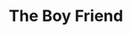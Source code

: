 ---
title: The Boy Friend
year: 1959
opening_date: 1959-11-20
closing_date: 1959-11-28
layout: productions
featured_image: 
image_caption:
image_credit:
playbill:
category:
Theatre: Theatre Jacksonville
Venue: Little Theatre
cast:
  Hortense: Judy Bischoff
  Dulcie: Woollie Grimes
  Fay: Margie Pearce
  Maisie: Frances Andrews
  Nancy: Valerie Rye
  Polly Browne: Jacquelyn Smiley
  Madame Dubonnet: Gertrude Moller
  Bobby Van Husen: Dick Wright
  Percival Browne: Harry Richard
  Tony: William O. Milton
  Alphonse: Joe Stauffer
  Lord Brockhurst: Archie Eason
  Lady Brockhurst: Helen Woodland
  Marcel: Luckey Heath
  Pierre: William A. Alexander
  Gendarme: Art Logan
  Garcon: Joe Sloan
  Pepe: Sand Gordon
  Lolita:
    - Margie Pearce
  The Girls:
    - Gayle Swymer
    - Betti Chapman
    - Melva Williams
    - Laurene Prescott
  The Boys:
    - George McManus
    - Willie Moore
  The Mannequins:
    - Laverna Moore
    - Wilma Bertrand
    - Virginia Roumillat
    - Iris Carter
crew:
  Staging: Maurice Geoffrey
  Choreography: Art Powell
  Musical Direction: Eddie Reynolds
  Stage Manager: Art Logan
  Assistant Stage Manager: Joe Sloan
  Voice and Diction Coach: Florence Soldinger
  Crew:
    - Ernie Evans
    - Frank Ridge
    - Robert Ovenpharo
    - Marshall Graver
    - Dixie Cohen
  Lighting:
    - Norman Howard
    - Warren Zundell
    - Debby Dunn
    - Al Gross
  Costumes:
    - Ellen Black
    - Virginia Black
    - Brandy Kraft
    - Wilma Bertrand
    - Marie Logan
    - Doris Edwards
    - Bob Meadows
    - Archie Eason
  Properties:
    - Artie Ramaker
    - Florence Seymour
    - Laverna Moore
    - Sabina Meyer
    - Debby Dunn
    - Ernie Evans
  Make-Up:
    - Dorothy Portnoy
    - Lacy Wilson
    - Polly Clendening
    - Elmo Lehman
    - Bill Gibbs
  Typing: Beatrice K. Weisberg
  Scenery:
    - Frank Ridge
    - Dixie Cohen
    - Mark Harris
    - Art Logan
    - Joe Sloan
    - Norman Howard
    - Mary Kilpatrick
    - Laverna Moore
    - Bunni Thornhill
    - Wilma Bertrand
    - Dick Taylor
    - Joe Ferri
    - Thelma Mayeron
    - Ellen Black
    - Gayle Swymer
    - Martha Maguire
    - Lacy Wilson
    - Evan Wright
    - Ernie Evans
    - Jack Broughton
    - Brandy Kraft
    - Emily McGiffin
    - Joyce Tinkham
    - Felix Jacobs
    - Marshall Grauer
    - Glenn H. Logan
    - Marie Logan
    - David Boyer
    - Mrs. David Boyer
external_links:
---